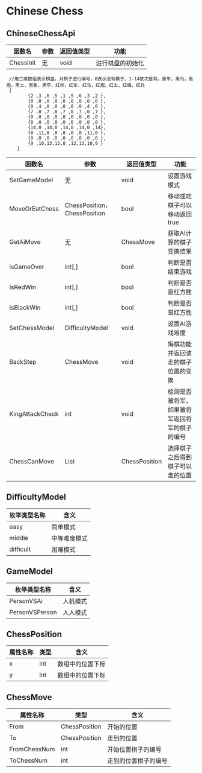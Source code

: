 # Chinese Chess
## ChineseChessApi

函数名 | 参数 | 返回值类型 | 功能
---|---|---|---
ChessInit   | 无| void | 进行棋盘的初始化
     //用二维数组表示棋盘。对棋子进行编号，0表示没有棋子，1-14依次是将，黑车，黑马，黑炮，黑士，黑象，黑卒，红帅，红车，红马，红炮，红士，红相，红兵
     {  
			{2 ,3 ,6 ,5 ,1 ,5 ,6 ,3 ,2 },
			{0 ,0 ,0 ,0 ,0 ,0 ,0 ,0 ,0 },
			{0 ,4 ,0 ,0 ,0 ,0 ,0 ,4 ,0 },
			{7 ,0 ,7 ,0 ,7 ,0 ,7 ,0 ,7 },
			{0 ,0 ,0 ,0 ,0 ,0 ,0 ,0 ,0 },
			{0 ,0 ,0 ,0 ,0 ,0 ,0 ,0 ,0 },
			{14,0 ,14,0 ,14,0 ,14,0 ,14},
			{0 ,11,0 ,0 ,0 ,0 ,0 ,11,0 },
			{0 ,0 ,0 ,0 ,0 ,0 ,0 ,0 ,0 },
			{9 ,10,13,12,8 ,12,13,10,9 }
		}
函数名 | 参数 | 返回值类型 | 功能
---|---|---|---
SetGameModel   | 无| void | 设置游戏模式
MoveOrEatChess   | ChessPosition，ChessPosition| bool | 移动或吃棋子可以移动返回true
GetAiMove   | 无| ChessMove | 获取AI计算的棋子变换结果
isGameOver   | int[,]| bool | 判断是否结束游戏
IsRedWin   | int[,]| bool | 判断是否是红方胜
IsBlackWin   | int[,]| bool | 判断是否是红方胜
SetChessModel   | DifficultyModel| void | 设置AI游戏难度
BackStep   | ChessMove| void | 悔棋功能并返回该走的棋子位置的变换
KingAttackCheck   | int| void | 检测是否被将军，如果被将军返回将军的棋子的编号
ChessCanMove   | List<ChessPosition>| ChessPosition | 选择棋子之后得到棋子可以走的位置

## DifficultyModel
枚举类型名称 |含义
---|---
easy|简单模式
middle|中等难度模式
difficult|困难模式

## GameModel
枚举类型名称 |含义
---|---
PersonVSAi|人机模式
PersonVSPerson|人人模式

## ChessPosition
属性名称 |类型|含义
---|---|---
x|int|数组中的位置下标
y|int|数组中的位置下标
## ChessMove
属性名称 |类型|含义
---|---|---
From|ChessPosition|开始的位置
To|ChessPosition|走到的位置
FromChessNum|int|开始位置棋子的编号
ToChessNum|int|走到的位置棋子的编号|